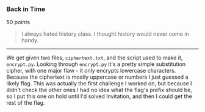 ### Back in Time
50 points
> I always hated history class. I thought history would never come in handy.

---

We get given two files, `ciphertext.txt`, and the script used to make it, `encrypt.py`. Looking through `encrypt.py` it's a pretty simple substitution cipher, with one major flaw - it only encrypts lowercase characters. Because the ciphertext is mostly uppercase or numbers I just guessed a likely flag. This was actually the first challenge I worked on, but because I didn't check the other ones I had no idea what the flag's prefix should be, so I put this one on hold until I'd solved Invitation, and then I could get the rest of the flag.
